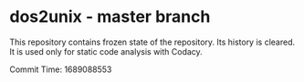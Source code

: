 # dos2unix - master branch

This repository contains frozen state of the repository.
Its history is cleared. It is used only for static code
analysis with Codacy.

Commit Time: 1689088553